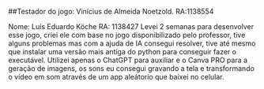 ##Testador do jogo: Vinícius de Almeida Noetzold. RA:1138554

Nome: Luís Eduardo Köche
RA: 1138427
Levei 2 semanas para desenvolver esse jogo, criei ele com base no jogo disponibilizado pelo professor, tive alguns problemas mas com a ajuda de IA consegui resolver, tive até mesmo que instalar uma versão mais antiga do python para conseguir fazer o executável.
Utilizei apenas o ChatGPT para auxiliar e o Canva PRO para a geração de imagens, os sons eu consegui gravando a tela e transformando o vídeo em som através de um app aleátorio que baixei no celular.
